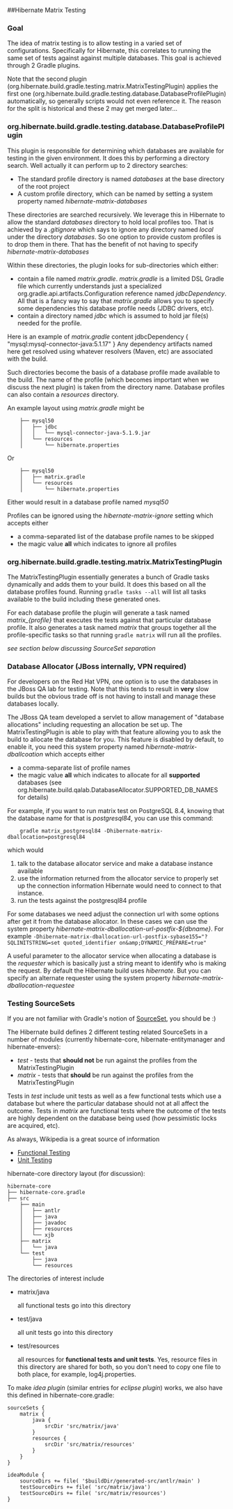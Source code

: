 ##Hibernate Matrix Testing

### Goal

The idea of matrix testing is to allow testing in a varied set of configurations.  Specifically for Hibernate, this
correlates to running the same set of tests against against multiple databases.  This goal is achieved through
2 Gradle plugins.

Note that the second plugin (org.hibernate.build.gradle.testing.matrix.MatrixTestingPlugin) applies the first
one (org.hibernate.build.gradle.testing.database.DatabaseProfilePlugin) automatically, so generally scripts would
not even reference it.  The reason for the split is historical and these 2 may get merged later...


### org.hibernate.build.gradle.testing.database.DatabaseProfilePlugin

This plugin is responsible for determining which databases are available for testing in the given environment.  It
does this by performing a directory search.  Well actually it can perform up to 2 directory searches:

*    The standard profile directory is named _databases_ at the base directory of the root project
*    A custom profile directory, which can be named by setting a system property named _hibernate-matrix-databases_

These directories are searched recursively.  We leverage this in Hibernate to allow the standard _databases_ directory
to hold local profiles too.  That is achieved by a _.gitignore_ which says to ignore any directory named
_local_ under the directory _databases_.  So one option to provide custom profiles is to drop them in there.  That
has the benefit of not having to specify _hibernate-matrix-databases_

Within these directories, the plugin looks for sub-directories which either:

*    contain a file named _matrix.gradle_.  _matrix.gradle_ is a limited DSL Gradle file which currently understands
     just a specialized org.gradle.api.artifacts.Configuration reference named _jdbcDependency_.  All that is a fancy
     way to say that _matrix.gradle_ allows you to specify some dependencies this database profile needs (JDBC drivers,
     etc).
*    contain a directory named _jdbc_ which is assumed to hold jar file(s) needed for the profile.

Here is an example of _matrix.gradle_ content 
        jdbcDependency {
            "mysql:mysql-connector-java:5.1.17"
        }
Any dependency artifacts named here get resolved using whatever resolvers (Maven, etc) are associated with 
the build.

Such directories become the basis of a database profile made available to the build.  The name of the profile
(which becomes important when we discuss the next plugin) is taken from the directory name.  Database profiles can
also contain a _resources_ directory.

An example layout using _matrix.gradle_ might be

        ├── mysql50
        │   ├── jdbc
        │   │   └── mysql-connector-java-5.1.9.jar
        │   └── resources
        │       └── hibernate.properties

Or

        ├── mysql50
        │   ├── matrix.gradle
        │   └── resources
        │       └── hibernate.properties


Either would result in a database profile named _mysql50_

Profiles can be ignored using the *hibernate-matrix-ignore* setting which accepts either

*   a comma-separated list of the database profile names to be skipped
*   the magic value **all** which indicates to ignore all profiles


### org.hibernate.build.gradle.testing.matrix.MatrixTestingPlugin

The MatrixTestingPlugin essentially generates a bunch of Gradle tasks dynamically and adds them to your build.  It does
this based on all the database profiles found.  Running `gradle tasks --all` will list all tasks available to the build
including these generated ones.

For each database profile the plugin will generate a task named *matrix_{profile}* that executes the tests against
that particular database profile.  It also generates a task named *matrix* that groups together all the
profile-specific tasks so that running `gradle matrix` will run all the profiles.

*see section below discussing SourceSet separation*


### Database Allocator (JBoss internally, VPN required)

For developers on the Red Hat VPN, one option is to use the databases in the JBoss QA lab for testing.  Note that
this tends to result in **very** slow builds but the obvious trade off is not having to install and manage these
databases locally.

The JBoss QA team developed a servlet to allow management of "database allocations" including requesting an
allocation be set up.  The MatrixTestingPlugin is able to play with that feature allowing you to ask the build
to allocate the database for you.  This feature is disabled by default, to enable it, you need this system property
named _hibernate-matrix-dballcoation_ which accepts either

*   a comma-separate list of profile names
*   the magic value **all** which indicates to allocate for all **supported** databases (see
    org.hibernate.build.qalab.DatabaseAllocator.SUPPORTED_DB_NAMES for details)

For example, if you want to run matrix test on PostgreSQL 8.4, knowing that the database name for that is
_postgresql84_, you can use this command:

        gradle matrix_postgresql84 -Dhibernate-matrix-dballocation=postgresql84

which would

1.  talk to the database allocator service and make a database instance available
2.  use the information returned from the allocator service to properly set up the connection information
    Hibernate would need to connect to that instance.
3.  run the tests against the postgresql84 profile

For some databases we need adjust the connection url with some options after get it from the database allocator.  In
these cases we can use the system property _hibernate-matrix-dballocation-url-postfix-${dbname}_.  For example
    `-Dhibernate-matrix-dballocation-url-postfix-sybase155="?SQLINITSTRING=set quoted_identifier on&amp;DYNAMIC_PREPARE=true"`

A useful parameter to the allocator service when allocating a database is the _requester_ which is basically just a
string meant to identify who is making the request.  By default the Hibernate build uses _hibernate_.  But you can
specify an alternate requester using the system property _hibernate-matrix-dballocation-requestee_


### Testing SourceSets

If you are not familiar with Gradle's notion of
[SourceSet](http://gradle.org/current/docs/javadoc/org/gradle/api/tasks/SourceSet.html), you should be :)

The Hibernate build defines 2 different testing related SourceSets in a number of modules (currently hibernate-core,
hibernate-entitymanager and hibernate-envers):

*   _test_ - tests that **should not** be run against the profiles from the MatrixTestingPlugin
*   _matrix_ - tests that **should** be run against the profiles from the MatrixTestingPlugin

Tests in _test_ include unit tests as well as a few functional tests which use a database but where the particular
database should not at all affect the outcome.  Tests in _matrix_ are functional tests where the outcome of the tests
are highly dependent on the database being used (how pessimistic locks are acquired, etc).

As always, Wikipedia is a great source of information

*   [Functional Testing](http://en.wikipedia.org/wiki/Functional_testing)
*   [Unit Testing](http://en.wikipedia.org/wiki/Unit_testing)

hibernate-core directory layout (for discussion):

    hibernate-core
    ├── hibernate-core.gradle
    ├── src
        ├── main
        │   ├── antlr
        │   ├── java
        │   ├── javadoc
        │   ├── resources
        │   └── xjb
        ├── matrix
        │   └── java
        └── test
            ├── java
            └── resources

The directories of interest include

*   matrix/java

    all functional tests go into this directory

*   test/java

    all unit tests go into this directory

*   test/resources

    all resources for **functional tests and unit tests**.  Yes, resource files in this directory are shared for both, so you don't need to copy one file to both place, for example, log4j.properties.

To make _idea plugin_ (similar entries for _eclipse plugin_) works, we also have this defined in hibernate-core.gradle:

    sourceSets {
        matrix {
            java {
                srcDir 'src/matrix/java'
            }
            resources {
                srcDir 'src/matrix/resources'
            }
        }
    }

    ideaModule {
        sourceDirs += file( '$buildDir/generated-src/antlr/main' )
        testSourceDirs += file( 'src/matrix/java')
        testSourceDirs += file( 'src/matrix/resources')
    }
